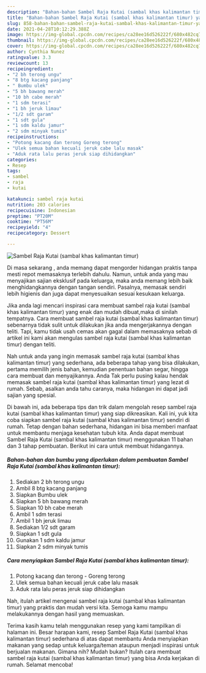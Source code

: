 ```yaml
---
description: "Bahan-bahan Sambel Raja Kutai (sambal khas kalimantan timur) yang enak dan Mudah Dibuat"
title: "Bahan-bahan Sambel Raja Kutai (sambal khas kalimantan timur) yang enak dan Mudah Dibuat"
slug: 858-bahan-bahan-sambel-raja-kutai-sambal-khas-kalimantan-timur-yang-enak-dan-mudah-dibuat
date: 2021-04-28T10:12:29.388Z
image: https://img-global.cpcdn.com/recipes/ca28ee16d526222f/680x482cq70/sambel-raja-kutai-sambal-khas-kalimantan-timur-foto-resep-utama.jpg
thumbnail: https://img-global.cpcdn.com/recipes/ca28ee16d526222f/680x482cq70/sambel-raja-kutai-sambal-khas-kalimantan-timur-foto-resep-utama.jpg
cover: https://img-global.cpcdn.com/recipes/ca28ee16d526222f/680x482cq70/sambel-raja-kutai-sambal-khas-kalimantan-timur-foto-resep-utama.jpg
author: Cynthia Nunez
ratingvalue: 3.3
reviewcount: 13
recipeingredient:
- "2 bh terong ungu"
- "8 btg kacang panjang"
- " Bumbu ulek"
- "5 bh bawang merah"
- "10 bh cabe merah"
- "1 sdm terasi"
- "1 bh jeruk limau"
- "1/2 sdt garam"
- "1 sdt gula"
- "1 sdm kaldu jamur"
- "2 sdm minyak tumis"
recipeinstructions:
- "Potong kacang dan terong Goreng terong"
- "Ulek semua bahan kecuali jeruk cabe lalu masak"
- "Aduk rata lalu peras jeruk siap dihidangkan"
categories:
- Resep
tags:
- sambel
- raja
- kutai

katakunci: sambel raja kutai 
nutrition: 203 calories
recipecuisine: Indonesian
preptime: "PT20M"
cooktime: "PT56M"
recipeyield: "4"
recipecategory: Dessert

---
```



![Sambel Raja Kutai (sambal khas kalimantan timur)](https://img-global.cpcdn.com/recipes/ca28ee16d526222f/680x482cq70/sambel-raja-kutai-sambal-khas-kalimantan-timur-foto-resep-utama.jpg)

Di masa  sekarang , anda memang dapat mengorder hidangan praktis tanpa mesti repot memasaknya terlebih dahulu. Namun, untuk anda yang mau menyajikan sajian eksklusif pada keluarga, maka anda memang lebih baik menghidangkannya dengan tangan sendiri. Pasalnya, memasak sendiri lebih higienis dan juga dapat menyesuaikan sesuai kesukaan keluarga.

Jika anda lagi mencari inspirasi cara membuat sambel raja kutai (sambal khas kalimantan timur) yang enak dan mudah dibuat,maka di sinilah tempatnya. Cara membuat sambel raja kutai (sambal khas kalimantan timur)  sebenarnya tidak sulit untuk dilakukan jika anda mengerjakannya dengan teliti. Tapi, kamu tidak usah cemas akan gagal dalam memasaknya 
sebab di artikel ini kami akan mengulas sambel raja kutai (sambal khas kalimantan timur) dengan teliti.  



Nah untuk anda yang ingin memasak sambel raja kutai (sambal khas kalimantan timur) yang sederhana, ada beberapa tahap yang bisa dilakukan, pertama memilih jenis bahan, kemudian penentuan bahan segar, hingga cara membuat dan menyajikannya. Anda Tak perlu pusing kalau hendak memasak sambel raja kutai (sambal khas kalimantan timur) yang lezat di rumah. Sebab, asalkan anda  tahu caranya, maka hidangan ini dapat jadi sajian yang spesial.

Di bawah ini, ada beberapa tips dan trik dalam mengolah resep sambel raja kutai (sambal khas kalimantan timur) yang siap dikreasikan. Kali ini, yuk kita coba siapkan sambel raja kutai (sambal khas kalimantan timur) sendiri di rumah. Tetap dengan bahan sederhana, hidangan ini bisa memberi manfaat untuk membantu menjaga kesehatan tubuh kita. Anda dapat membuat Sambel Raja Kutai (sambal khas kalimantan timur) menggunakan 11 bahan dan 3 tahap pembuatan. Berikut ini cara untuk membuat hidangannya.

<!--inarticleads1-->

##### Bahan-bahan dan bumbu yang diperlukan dalam pembuatan Sambel Raja Kutai (sambal khas kalimantan timur):

1. Sediakan 2 bh terong ungu
1. Ambil 8 btg kacang panjang
1. Siapkan  Bumbu ulek
1. Siapkan 5 bh bawang merah
1. Siapkan 10 bh cabe merah
1. Ambil 1 sdm terasi
1. Ambil 1 bh jeruk limau
1. Sediakan 1/2 sdt garam
1. Siapkan 1 sdt gula
1. Gunakan 1 sdm kaldu jamur
1. Siapkan 2 sdm minyak tumis




<!--inarticleads2-->

##### Cara menyiapkan Sambel Raja Kutai (sambal khas kalimantan timur):

1. Potong kacang dan terong - Goreng terong
1. Ulek semua bahan kecuali jeruk cabe lalu masak
1. Aduk rata lalu peras jeruk siap dihidangkan




Nah, itulah artikel mengenai  sambel raja kutai (sambal khas kalimantan timur)  yang praktis dan mudah versi kita. Semoga kamu mampu melakukannya dengan hasil yang memuaskan. 

Terima kasih kamu telah menggunakan resep yang kami tampilkan di halaman ini. Besar harapan kami, resep  Sambel Raja Kutai (sambal khas kalimantan timur) sederhana di atas dapat membantu Anda menyiapkan makanan yang sedap untuk keluarga/teman ataupun menjadi inspirasi untuk berjualan makanan. Gimana nih? Mudah bukan? Itulah cara membuat sambel raja kutai (sambal khas kalimantan timur) yang bisa Anda kerjakan di rumah. Selamat mencoba!

